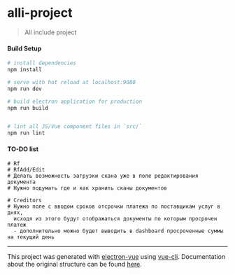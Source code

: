# alli-project

> All include project

#### Build Setup

``` bash
# install dependencies
npm install

# serve with hot reload at localhost:9080
npm run dev

# build electron application for production
npm run build


# lint all JS/Vue component files in `src/`
npm run lint

```

#### TO-DO list

```
# Rf
# RfAdd/Edit
# Делать возможность загрузки скана уже в поле редактирования документа
# Нужно подумать где и как хранить сканы документов
```

```
# Creditors
# Нужно поле с вводом сроков отсрочки платежа по поставщикам услуг в днях,
  исходя из этого будут отображаться документы по которым просрочен платеж
  - дополнительно можно будет выводить в dashboard просроченные суммы на текущий день
```
---

This project was generated with [electron-vue](https://github.com/SimulatedGREG/electron-vue) using [vue-cli](https://github.com/vuejs/vue-cli). Documentation about the original structure can be found [here](https://simulatedgreg.gitbooks.io/electron-vue/content/index.html).